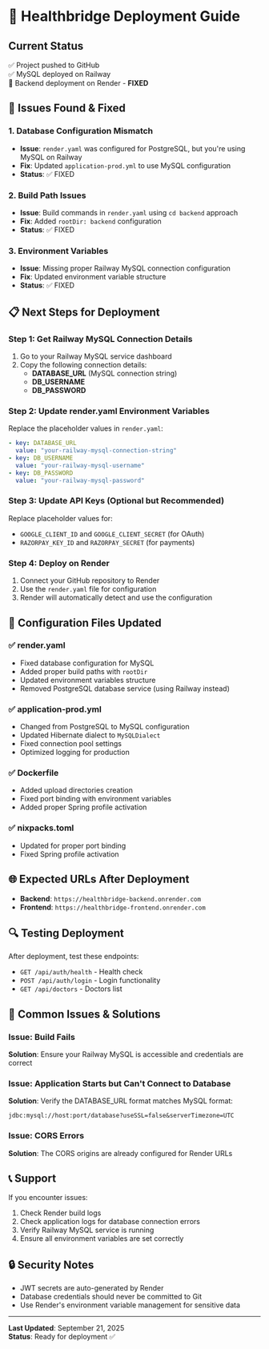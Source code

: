 # 🚀 Healthbridge Deployment Guide

## Current Status
✅ Project pushed to GitHub  
✅ MySQL deployed on Railway  
🔧 Backend deployment on Render - **FIXED**

## 🔴 Issues Found & Fixed

### 1. Database Configuration Mismatch
- **Issue**: `render.yaml` was configured for PostgreSQL, but you're using MySQL on Railway
- **Fix**: Updated `application-prod.yml` to use MySQL configuration
- **Status**: ✅ FIXED

### 2. Build Path Issues  
- **Issue**: Build commands in `render.yaml` using `cd backend` approach
- **Fix**: Added `rootDir: backend` configuration
- **Status**: ✅ FIXED

### 3. Environment Variables
- **Issue**: Missing proper Railway MySQL connection configuration
- **Fix**: Updated environment variable structure
- **Status**: ✅ FIXED

## 📋 Next Steps for Deployment

### Step 1: Get Railway MySQL Connection Details
1. Go to your Railway MySQL service dashboard
2. Copy the following connection details:
   - **DATABASE_URL** (MySQL connection string)
   - **DB_USERNAME** 
   - **DB_PASSWORD**

### Step 2: Update render.yaml Environment Variables
Replace the placeholder values in `render.yaml`:

```yaml
- key: DATABASE_URL
  value: "your-railway-mysql-connection-string"
- key: DB_USERNAME
  value: "your-railway-mysql-username"  
- key: DB_PASSWORD
  value: "your-railway-mysql-password"
```

### Step 3: Update API Keys (Optional but Recommended)
Replace placeholder values for:
- `GOOGLE_CLIENT_ID` and `GOOGLE_CLIENT_SECRET` (for OAuth)
- `RAZORPAY_KEY_ID` and `RAZORPAY_SECRET` (for payments)

### Step 4: Deploy on Render
1. Connect your GitHub repository to Render
2. Use the `render.yaml` file for configuration
3. Render will automatically detect and use the configuration

## 🔧 Configuration Files Updated

### ✅ render.yaml
- Fixed database configuration for MySQL
- Added proper build paths with `rootDir`
- Updated environment variables structure
- Removed PostgreSQL database service (using Railway instead)

### ✅ application-prod.yml
- Changed from PostgreSQL to MySQL configuration
- Updated Hibernate dialect to `MySQLDialect`
- Fixed connection pool settings
- Optimized logging for production

### ✅ Dockerfile
- Added upload directories creation
- Fixed port binding with environment variables
- Added proper Spring profile activation

### ✅ nixpacks.toml
- Updated for proper port binding
- Fixed Spring profile activation

## 🌐 Expected URLs After Deployment
- **Backend**: `https://healthbridge-backend.onrender.com`
- **Frontend**: `https://healthbridge-frontend.onrender.com`

## 🔍 Testing Deployment
After deployment, test these endpoints:
- `GET /api/auth/health` - Health check
- `POST /api/auth/login` - Login functionality
- `GET /api/doctors` - Doctors list

## 🚨 Common Issues & Solutions

### Issue: Build Fails
**Solution**: Ensure your Railway MySQL is accessible and credentials are correct

### Issue: Application Starts but Can't Connect to Database
**Solution**: Verify the DATABASE_URL format matches MySQL format:
```
jdbc:mysql://host:port/database?useSSL=false&serverTimezone=UTC
```

### Issue: CORS Errors
**Solution**: The CORS origins are already configured for Render URLs

## 📞 Support
If you encounter issues:
1. Check Render build logs
2. Check application logs for database connection errors
3. Verify Railway MySQL service is running
4. Ensure all environment variables are set correctly

## 🔒 Security Notes
- JWT secrets are auto-generated by Render
- Database credentials should never be committed to Git
- Use Render's environment variable management for sensitive data

---
**Last Updated**: September 21, 2025  
**Status**: Ready for deployment ✅
